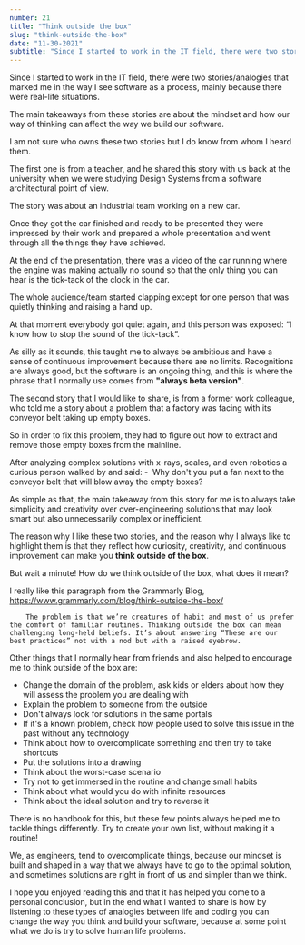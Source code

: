 ```yaml
---
number: 21
title: "Think outside the box"
slug: "think-outside-the-box"
date: "11-30-2021"
subtitle: "Since I started to work in the IT field, there were two stories/analogies that marked me in the way I see software as a process, mainly because there were real-life situations."
--- 
```


Since I started to work in the IT field, there were two stories/analogies that marked me in the way I see software as a process, mainly because there were real-life situations.

The main takeaways from these stories are about the mindset and how our way of thinking can affect the way we build our software.

I am not sure who owns these two stories but I do know from whom I heard them.

The first one is from a teacher, and he shared this story with us back at the university when we were studying Design Systems from a software architectural point of view.

The story was about an industrial team working on a new car.

Once they got the car finished and ready to be presented they were impressed by their work and prepared a whole presentation and went through all the things they have achieved.

At the end of the presentation, there was a video of the car running where the engine was making actually no sound so that the only thing you can hear is the tick-tack of the clock in the car.

The whole audience/team started clapping except for one person that was quietly thinking and raising a hand up.

At that moment everybody got quiet again, and this person was exposed: “I know how to stop the sound of the tick-tack”.

As silly as it sounds, this taught me to always be ambitious and have a sense of continuous improvement because there are no limits. Recognitions are always good, but the software is an ongoing thing, and this is where the phrase that I normally use comes from **"always beta version"**.

The second story that I would like to share, is from a former work colleague, who told me a story about a problem that a factory was facing with its conveyor belt taking up empty boxes.

So in order to fix this problem, they had to figure out how to extract and remove those empty boxes from the mainline.

After analyzing complex solutions with x-rays, scales, and even robotics a curious person walked by and said: -  Why don't you put a fan next to the conveyor belt that will blow away the empty boxes?

As simple as that, the main takeaway from this story for me is to always take simplicity and creativity over over-engineering solutions that may look smart but also unnecessarily complex or inefficient.

The reason why I like these two stories, and the reason why I always like to highlight them is that they reflect how curiosity, creativity, and continuous improvement can make you **think outside of the box**.

But wait a minute! How do we think outside of the box, what does it mean?

I really like this paragraph from the Grammarly Blog, https://www.grammarly.com/blog/think-outside-the-box/

        The problem is that we’re creatures of habit and most of us prefer the comfort of familiar routines. Thinking outside the box can mean challenging long-held beliefs. It’s about answering “These are our best practices” not with a nod but with a raised eyebrow.

Other things that I normally hear from friends and also helped to encourage me to think outside of the box are:

- Change the domain of the problem, ask kids or elders about how they will assess the problem you are dealing with
- Explain the problem to someone from the outside
- Don't always look for solutions in the same portals
- If it's a known problem, check how people used to solve this issue in the past without any technology
- Think about how to overcomplicate something and then try to take shortcuts
- Put the solutions into a drawing
- Think about the worst-case scenario
- Try not to get immersed in the routine and change small habits
- Think about what would you do with infinite resources
- Think about the ideal solution and try to reverse it

There is no handbook for this, but these few points always helped me to tackle things differently. Try to create your own list, without making it a routine!

We, as engineers, tend to overcomplicate things, because our mindset is built and shaped in a way that we always have to go to the optimal solution, and sometimes solutions are right in front of us and simpler than we think.

I hope you enjoyed reading this and that it has helped you come to a personal conclusion, but in the end what I wanted to share is how by listening to these types of analogies between life and coding you can change the way you think and build your software, because at some point what we do is try to solve human life problems.